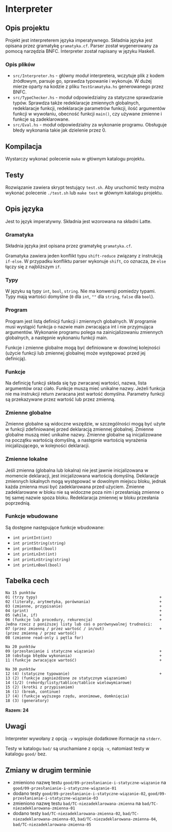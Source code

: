 # Interpreter

## Opis projektu

Projekt jest interpreterem języka imperatywnego. Składnia języka jest opisana przez gramatykę `gramatyka.cf`. Parser został wygenerowany za pomocą narzędzia BNFC. Interpreter został napisany w języku Haskell.

### Opis plików

- `src/Interpreter.hs` - główny moduł interpretera, wczytuje plik z kodem źródłowym, parsuje go, sprawdza typowanie i wykonuje. W dużej mierze oparty na kodzie z pliku `TestGramatyka.hs` generowanego przez BNFC.
- `src/TypeChecker.hs` - moduł odpowiedzialny za statyczne sprawdzanie typów. Sprawdza także redeklaracje zmiennych globalnych, redeklaracje funkcji, redeklaracje parametrów funkcji, ilość argumentów funkcji w wywołaniu, obecność funkcji `main()`, czy używane zmienne i funkcje są zadeklarowane.
- `src/Eval.hs` - moduł odpowiedzialny za wykonanie programu. Obsługuje błedy wykonania takie jak dzielenie przez 0.

## Kompilacja

Wystarczy wykonać polecenie `make` w głównym katalogu projektu.

## Testy

Rozwiązanie zawiera skrypt testujący `test.sh`. Aby uruchomić testy można wykonać polecenie `./test.sh` lub `make test` w głównym katalogu projektu.

## Opis języka

Jest to język imperatywny. Składnia jest wzorowana na składni Latte.

### Gramatyka

Składnia języka jest opisana przez gramatykę `gramatyka.cf`.

Gramatyka zawiera jeden konflikt typu `shift-reduce` związany z instrukcją `if-else`. W przypadku konfliktu parser wykonuje `shift`, co oznacza, że `else` łączy się z najbliższym `if`.

### Typy

W języku są typy `int`, `bool`, `string`. Nie ma konwersji pomiedzy typami. Typy mają wartości domyślne (`0` dla `int`, `""` dla `string`, `false` dla `bool`).

### Program

Program jest listą definicji funkcji i zmiennych globalnych. W programie musi wystąpić funkcja o nazwie main zwracająca int i nie przyjmująca argumentów. Wykonanie programu polega na zainicjalizowaniu zmiennych globalnych, a następnie wykonaniu funkcji main.

Funkcje i zmienne globalne mogą być definiowane w dowolnej kolejności (użycie funkcji lub zmiennej globalnej może występować przed jej definicją).

### Funkcje

Na definicję funkcji składa się typ zwracanej wartości, nazwa, lista argumentów oraz ciało. Funkcje muszą mieć unikalne nazwy. Jeżeli funkcja nie ma instrukcji return zwracana jest wartość domyślna. Parametry funkcji są przekazywane przez wartość lub przez zmienną.

### Zmienne globalne

Zmienne globalne są widoczne wszędzie, w szczególności mogą być użyte w funkcji zdefiniowanej przed deklaracją zmiennej globalnej. Zmienne globalne muszą mieć unikalne nazwy. Zmienne globalne są inicjalizowane na początku wartością domyślną, a następnie wartością wyrażenia inicjalizującego, w kolejności deklaracji.

### Zmienne lokalne

Jeśli zmienna (globalna lub lokalna) nie jest jawnie inicjalizowana w momencie deklaracji, jest inicjalizowana wartością domyślną. Deklaracje zmiennych lokalnych mogą występować w dowolnym miejscu bloku, jednak każda zmienna musi być zadeklarowana przed użyciem. Zmienne zadeklarowane w bloku nie są widoczne poza nim i przesłaniają zmienne o tej samej nazwie spoza bloku. Redeklaracja zmiennej w bloku przesłania poprzednią.


### Funkcje wbudowane

Są dostępne następujące funkcje wbudowane:
- `int printInt(int)`
- `int printString(string)`
- `int printBool(bool)`
- `int printLnInt(int)`
- `int printLnString(string)`
- `int printLnBool(bool)`

## Tabelka cech
```
Na 15 punktów
01 (trzy typy)                                                     +
02 (literały, arytmetyka, porównania)                              +
03 (zmienne, przypisanie)                                          +
04 (print)                                                         +
05 (while, if)                                                     +
06 (funkcje lub procedury, rekurencja)                             +
Jedna rzecz z poniższej listy lub coś o porównywalnej trudności:
07 (przez zmienną / przez wartość / in/out)                        + (przez zmienną / przez wartość)
08 (zmienne read-only i pętla for)

Na 20 punktów
09 (przesłanianie i statyczne wiązanie)                            +
10 (obsługa błędów wykonania)                                      +
11 (funkcje zwracające wartość)                                    +

Na 30 punktów
12 (4) (statyczne typowanie)                                       +
13 (2) (funkcje zagnieżdżone ze statycznym wiązaniem)
14 (1/2) (rekordy/listy/tablice/tablice wielowymiarowe)
15 (2) (krotki z przypisaniem)
16 (1) (break, continue)
17 (4) (funkcje wyższego rzędu, anonimowe, domknięcia)
18 (3) (generatory)
```
**Razem: 24**

## Uwagi

Interpreter wywołany z opcją `-v` wypisuje dodatkowe iformacje na `stderr`.

Testy w katalogu `bad/` są uruchamiane z opcją `-v`, natomiast testy w katalogu `good/` bez.

## Zmiany w drugim terminie

- zmieniono nazwę testu `good/09-przesłanianie-i-statyczne-wiązanie` na `good/09-przesłanianie-i-statyczne-wiązanie-01`
- dodano testy `good/09-przesłanianie-i-statyczne-wiązanie-02`, `good/09-przesłanianie-i-statyczne-wiązanie-03`
- zmieniono nazwę testu `bad/TC-niezadeklarowana-zmienna` na `bad/TC-niezadeklarowana-zmienna-01`
- dodano testy `bad/TC-niezadeklarowana-zmienna-02`, `bad/TC-niezadeklarowana-zmienna-03`, `bad/TC-niezadeklarowana-zmienna-04`, `bad/TC-niezadeklarowana-zmienna-05`
